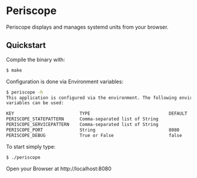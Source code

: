 # Periscope

Periscope displays and manages systemd units from your browser.

## Quickstart

Compile the binary with:
```bash
$ make
```

Configuration is done via Environment variables:

```bash
$ periscope -h
This application is configured via the environment. The following environment
variables can be used:

KEY                         TYPE                              DEFAULT    REQUIRED    DESCRIPTION
PERISCOPE_STATEPATTERN      Comma-separated list of String               False       the state filter to be applied to all systemd services
PERISCOPE_SERVICEPATTERN    Comma-separated list of String               False       the service filter to be applied to all systemd services
PERISCOPE_PORT              String                            8080       False       the port to listen on
PERISCOPE_DEBUG             True or False                     false      False       turn on debug log
```

To start simply type:
```bash
$ ./periscope
```

Open your Browser at http://localhost:8080
